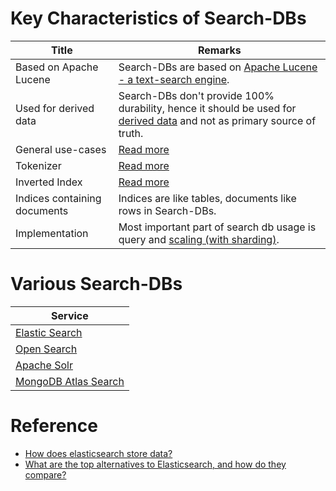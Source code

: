 # Key Characteristics of Search-DBs

| Title                        | Remarks                                                                                                                                                                                                  |
|------------------------------|----------------------------------------------------------------------------------------------------------------------------------------------------------------------------------------------------------|
| Based on Apache Lucene       | Search-DBs are based on [Apache Lucene - a text-search engine](https://lucene.apache.org/core/).                                                                                                         |
| Used for derived data        | Search-DBs don't provide 100% durability, hence it should be used for [derived data](https://bonsai.io/blog/why-elasticsearch-should-not-be-your-primary-data-store) and not as primary source of truth. |
| General use-cases            | [Read more](SearchUseCases.md)                                                                                                                                                                           |
| Tokenizer                    | [Read more](Internals/Tokenizers.md)                                                                                                                                                                     |
| Inverted Index               | [Read more](Internals/InvertedIndex.md)                                                                                                                                                                  |
| Indices containing documents | Indices are like tables, documents like rows in Search-DBs.                                                                                                                                              |
| Implementation               | Most important part of search db usage is query and [scaling (with sharding)](PerformanceTuning.md).                                                                                                                             |

# Various Search-DBs

| Service                                                                                                           |
|-------------------------------------------------------------------------------------------------------------------|
| [Elastic Search](ElasticSearch/Readme.md)                                                                         |
| [Open Search](OpenSearch/Readme.md)                                                                               |
| [Apache Solr](ApacheSolr.md)                                                                                      |
| [MongoDB Atlas Search](MongoAtlasSearch.md)                                                                       |

# Reference
- [How does elasticsearch store data?](https://stackoverflow.com/questions/57328151/how-does-elasticsearch-store-data)
- [What are the top alternatives to Elasticsearch, and how do they compare?](https://www.quora.com/What-are-the-top-alternatives-to-Elasticsearch-and-how-do-they-compare)